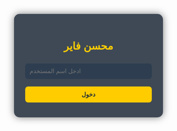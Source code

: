 <!DOCTYPE html>
<html lang="ar">
<head>
  <meta charset="UTF-8">
  <meta name="viewport" content="width=device-width, initial-scale=1.0">
  <title>محسن فاير</title>
  <link href="https://fonts.googleapis.com/css2?family=Cairo:wght@400;700&display=swap" rel="stylesheet">
  <style>
    * {
      box-sizing: border-box;
    }
    body {
      font-family: 'Cairo', sans-serif;
      background: url('file-EC9kNvmM3TYhhiXCLH6Hve') no-repeat center center fixed;
      background-size: cover;
      color: #fff;
      margin: 0;
      padding: 0;
      display: flex;
      flex-direction: column;
      align-items: center;
      justify-content: center;
      min-height: 100vh;
    }
    .container {
      background-color: rgba(30, 42, 56, 0.85);
      padding: 30px;
      border-radius: 15px;
      box-shadow: 0 0 20px rgba(0,0,0,0.5);
      width: 90%;
      max-width: 400px;
      text-align: center;
    }
    h1 {
      margin-bottom: 20px;
      color: #ffcc00;
    }
    input, button {
      width: 100%;
      padding: 12px;
      margin: 10px 0;
      border: none;
      border-radius: 8px;
      font-size: 16px;
    }
    input {
      background-color: #2e3e50;
      color: white;
    }
    button {
      background-color: #ffcc00;
      color: #1e2a38;
      font-weight: bold;
      cursor: pointer;
      transition: background 0.3s ease;
    }
    button:hover {
      background-color: #e6b800;
    }
    .points, .level, .status {
      font-size: 1.2em;
      margin-top: 10px;
    }
    .task {
      background: #2a3c4f;
      padding: 15px;
      margin: 10px 0;
      border-radius: 10px;
    }
    .task button {
      margin-top: 10px;
    }
    .completed {
      background-color: #4caf50 !important;
    }
    .link-button {
      background-color: #2196F3;
      margin-top: 10px;
    }
  </style>
</head>
<body>
<audio id="successSound" src="https://assets.mixkit.co/sfx/preview/mixkit-achievement-bell-600.mp3"></audio>
<audio id="levelUpSound" src="https://assets.mixkit.co/sfx/preview/mixkit-video-game-win-2016.mp3"></audio>
<div class="container" id="app">
  <h1>محسن فاير</h1>
  <div id="login">
    <input type="text" id="username" placeholder="ادخل اسم المستخدم">
    <button onclick="login()">دخول</button>
  </div>
  <div id="main" style="display:none;">
    <div class="points">نقاطك: <span id="points">0</span></div>
    <div class="level">مستواك: <span id="level">مبتدئ</span></div>
    <div id="tasks"></div>
    <button onclick="claimDaily()">تحصيل المكافأة اليومية</button>
    <button onclick="buyFirePass()">شراء فاير باس - 500 نقطة</button>
    <div class="status" id="firePassStatus"></div>
    <button onclick="redeem()">استبدال النقاط</button>
    <button onclick="logout()">تسجيل خروج</button>
    <button onclick="showInfo()">حول التطبيق</button>
  </div>
</div>
<script>
  let points = 0;
  let firePass = false;
  let level = "مبتدئ";
  const taskList = [
    { name: 'شاهد فيديو', url: 'https://www.youtube.com', points: 50 },
    { name: 'زر موقع mohsen331', url: 'https://mohsen331.blogspot.com', points: 50 },
    { name: 'شارك التطبيق', url: 'https://wa.me/?text=جرب%20تطبيق%20محسن%20فاير!', points: 50 }
  ];

  function login() {
    const username = document.getElementById('username').value;
    if (!username) return alert('يرجى إدخال اسم المستخدم');
    localStorage.setItem('username', username);
    checkReset();
    loadApp();
  }

  function checkReset() {
    const lastReset = parseInt(localStorage.getItem('lastReset') || '0');
    const now = Date.now();
    const oneDay = 24 * 60 * 60 * 1000;
    if (now - lastReset > oneDay) {
      localStorage.setItem('completedTasks', JSON.stringify([]));
      localStorage.setItem('lastReset', now);
    }
  }

  function claimDaily() {
    const lastDaily = parseInt(localStorage.getItem('lastDaily') || '0');
    const now = Date.now();
    const oneDay = 24 * 60 * 60 * 1000;
    if (now - lastDaily > oneDay) {
      points += 25;
      localStorage.setItem('lastDaily', now);
      updatePoints();
      alert('تم تحصيل 25 نقطة!');
    } else {
      alert('لقد حصلت على مكافأتك اليومية بالفعل. عُد لاحقًا.');
    }
  }

  function loadApp() {
    document.getElementById('login').style.display = 'none';
    document.getElementById('main').style.display = 'block';
    points = parseInt(localStorage.getItem('points') || 0);
    firePass = JSON.parse(localStorage.getItem('firePass') || 'false');
    updatePoints();
    updateTasks();
    updateFirePassStatus();
  }

  function updatePoints() {
    document.getElementById('points').innerText = points;
    updateLevel();
    localStorage.setItem('points', points);
  }

  function updateLevel() {
    const levelSpan = document.getElementById('level');
    if (points >= 1000) level = "أسطورة";
    else if (points >= 500) level = "محترف";
    else if (points >= 200) level = "متقدم";
    else level = "مبتدئ";
    levelSpan.innerText = level;
  }

  function updateTasks() {
    const tasksDiv = document.getElementById('tasks');
    tasksDiv.innerHTML = '';
    const completed = JSON.parse(localStorage.getItem('completedTasks') || '[]');
    taskList.forEach((task, i) => {
      const div = document.createElement('div');
      div.className = 'task';
      div.id = `task-${i}`;
      let button = `<button onclick="doTask(${i})">ابدأ المهمة</button>`;
      if (completed.includes(i)) {
        div.classList.add('completed');
        button = `<button disabled>تمت</button>`;
      }
      div.innerHTML = `<div>${task.name}</div>${button}`;
      tasksDiv.appendChild(div);
    });
  }

  function doTask(index) {
    const task = taskList[index];
    window.open(task.url, '_blank');
    setTimeout(() => {
      points += task.points;
      updatePoints();
      document.getElementById('successSound').play();
      const taskDiv = document.getElementById(`task-${index}`);
      taskDiv.classList.add('completed');
      taskDiv.querySelector('button').disabled = true;
      const completed = JSON.parse(localStorage.getItem('completedTasks') || '[]');
      completed.push(index);
      localStorage.setItem('completedTasks', JSON.stringify(completed));
      alert(`تم إنهاء المهمة وكسب ${task.points} نقطة!`);
    }, 1000);
  }

  function buyFirePass() {
    if (!confirm('هل أنت متأكد من شراء الفاير باس مقابل 500 نقطة؟')) return;
    if (points >= 500) {
      points -= 500;
      firePass = true;
      localStorage.setItem('firePass', 'true');
      updatePoints();
      updateFirePassStatus();
      document.getElementById('levelUpSound').play();
      alert('تم تفعيل فاير باس بنجاح');
    } else {
      alert('لا توجد نقاط كافية');
    }
  }

  function updateFirePassStatus() {
    document.getElementById('firePassStatus').innerText = firePass ? 'فاير باس مفعل' : 'فاير باس غير مفعل';
  }

  function redeem() {
    if (points >= 50) {
      if (confirm('هل تريد الاستبدال الآن؟')) {
        window.location.href = 'https://forms.gle/9yEDcSS6cAXefvTE9';
      }
    } else {
      alert('تحتاج 50 نقطة على الأقل للاستبدال');
    }
  }

  function showInfo() {
    alert("تطبيق محسن فاير | نسخة تجريبية 2025\nصمم خصيصًا للتحديات والمكافآت اليومية.");
  }

  function logout() {
    localStorage.clear();
    location.reload();
  }

  if (localStorage.getItem('username')) {
    checkReset();
    loadApp();
  }
</script>
</body>
</html>
